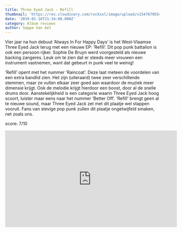```yaml
---
title: Three Eyed Jack - Refill
thumbnail: 'https://res.cloudinary.com/rockxxl/image/upload/v1547670554/a1612557928_10.jpg'
date: '2019-01-16T21:34:00.000Z'
category: Album reviews
author: Seppe Van Ael
---
```

Vier jaar na hun debuut ‘Always In For Happy Days’ is het West-Vlaamse Three Eyed Jack terug met een nieuwe EP: ‘Refill’. Dit pop punk battalion is ook een persoon rijker. Sophie De Bruyn werd voorgesteld als nieuwe backing zangeres. Leuk om te zien dat er steeds meer vrouwen een instrument vastnemen, want dat gebeurt in punk veel te weinig! 

‘Refill’ opent met het nummer ‘Raincoat’. Deze laat meteen de voordelen van een extra bandlid zien. Het zijn (uiteraard) twee zeer verschillende stemmen, maar ze vullen elkaar zeer goed aan waardoor de muziek meer dimensie krijgt. Ook de melodie krijgt hierdoor een boost, door al de snelle drums door. Aanstekelijkheid is een categorie waarin Three Eyed Jack hoog scoort, luister maar eens naar het nummer ‘Better Off’. ‘Refill’ brengt geen al te nieuwe sound, maar Three Eyed Jack zet met dit plaatje wel stappen vooruit. Fans van stevige pop punk zullen dit plaatje ongetwijfeld smaken, net zoals ons.          

score: 7/10

<iframe width="560" height="315" src="https://www.youtube.com/embed/s0zd3ukLunI" frameborder="0" allow="accelerometer; autoplay; encrypted-media; gyroscope; picture-in-picture" allowfullscreen></iframe>

